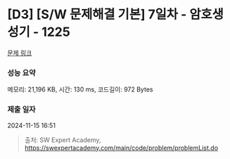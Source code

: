 # [D3] [S/W 문제해결 기본] 7일차 - 암호생성기 - 1225 

[문제 링크](https://swexpertacademy.com/main/code/problem/problemDetail.do?contestProbId=AV14uWl6AF0CFAYD) 

### 성능 요약

메모리: 21,196 KB, 시간: 130 ms, 코드길이: 972 Bytes

### 제출 일자

2024-11-15 16:51



> 출처: SW Expert Academy, https://swexpertacademy.com/main/code/problem/problemList.do